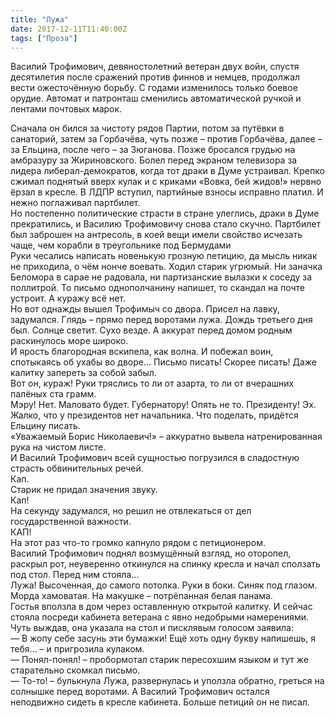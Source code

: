 ```yaml
---
title: "Лужа"
date: 2017-12-11T11:40:00Z
tags: ["Проза"]
---
```


Василий Трофимович, девяностолетний ветеран двух войн, спустя десятилетия после сражений против финнов и немцев, продолжал вести ожесточённую борьбу. С годами изменилось только боевое орудие. Автомат и патронташ сменились автоматической ручкой и лентами почтовых марок.



Сначала он бился за чистоту рядов Партии, потом за путёвки в санаторий, затем за Горбачёва, чуть позже – против Горбачёва, далее – за Ельцина, после чего – за Зюганова. Позже бросался грудью на амбразуру за Жириновского. Болел перед экраном телевизора за лидера либерал-демократов, когда тот драки в Думе устраивал. Крепко сжимал поднятый вверх кулак и с криками «Вовка, бей жидов!» нервно ёрзал в кресле. В ЛДПР вступил, партийные взносы исправно платил. И нежно поглаживал партбилет.  
Но постепенно политические страсти в стране улеглись, драки в Думе прекратились, и Василию Трофимовичу снова стало скучно. Партбилет был заброшен на антресоль, в коей вещи имели свойство исчезать чаще, чем корабли в треугольнике под Бермудами  
Руки чесались написать новенькую грозную петицию, да мысль никак не приходила, о чём нонче воевать. Ходил старик угрюмый. Ни заначка Беломора в сарае не радовала, ни партизанские вылазки к соседу за поллитрой. То письмо однополчанину напишет, то скандал на почте устроит. А куражу всё нет.  
Но вот однажды вышел Трофимыч со двора. Присел на лавку, задумался. Глядь – прямо перед воротами лужа. Дождь третьего дня был. Солнце светит. Сухо везде. А аккурат перед домом родным раскинулось море широко.  
И ярость благородная вскипела, как волна. И побежал воин, спотыкаясь об ухабы во дворе… Письмо писать! Скорее писать! Даже калитку запереть за собой забыл.  
Вот он, кураж! Руки тряслись то ли от азарта, то ли от вчерашних палёных ста грамм.  
Мэру! Нет. Маловато будет. Губернатору! Опять не то. Президенту! Эх. Жалко, что у президентов нет начальника. Что поделать, придётся Ельцину писать.  
«Уважаемый Борис Николаевич!» – аккуратно вывела натренированная рука на чистом листе.  
И Василий Трофимович всей сущностью погрузился в сладостную страсть обвинительных речей.  
Кап.  
Старик не придал значения звуку.  
Кап!  
На секунду задумался, но решил не отвлекаться от дел государственной важности.  
КАП!  
На этот раз что-то громко капнуло рядом с петиционером.  
Василий Трофимович поднял возмущённый взгляд, но оторопел, раскрыл рот, неуверенно откинулся на спинку кресла и начал сползать под стол. Перед ним стояла…  
Лужа! Высоченная, до самого потолка. Руки в боки. Синяк под глазом. Морда хамоватая. На макушке – потрёпанная белая панама.  
Гостья вползла в дом через оставленную открытой калитку. И сейчас стояла посреди кабинета ветерана с явно недобрыми намерениями. Чуть выждав, она указала на стол и писклявым голосом заявила:  
— В жопу себе засунь эти бумажки! Ещё хоть одну букву напишешь, я тебя… – и пригрозила кулаком.  
— Понял-понял! – пробормотал старик пересохшим языком и тут же старательно скомкал письмо.  
— То-то! – булькнула Лужа, развернулась и уползла обратно, греться на солнышке перед воротами. А Василий Трофимович остался неподвижно сидеть в кресле кабинета. Больше петиций он не писал.

